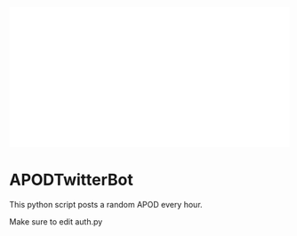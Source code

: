 <head>
  <link
    rel="stylesheet"
    href="https://gist.githubusercontent.com/andyferra/2554919/raw/10ce87fe71b23216e3075d5648b8b9e56f7758e1/github.css"
  />
</head>
<img src="./logo.svg" alt="" />
<h1 class="animate__animated animate__bounce">APODTwitterBot</h1>

This python script posts a random APOD every hour.

Make sure to edit auth.py

